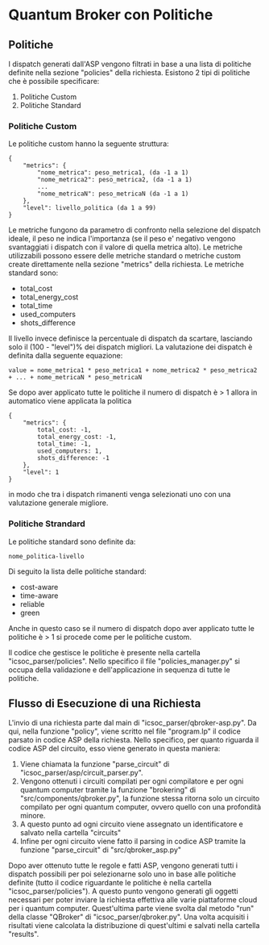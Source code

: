 # Quantum Broker con Politiche
## Politiche
I dispatch generati dall'ASP vengono filtrati in base a una lista di politiche definite nella sezione "policies" della richiesta. Esistono 2 tipi di politiche che è possibile specificare:
1. Politiche Custom
2. Politiche Standard
### Politiche Custom
Le politiche custom hanno la seguente struttura:

    {
        "metrics": {
            "nome_metrica": peso_metrica1, (da -1 a 1)
            "nome_metrica2": peso_metrica2, (da -1 a 1)
            ...
            "nome_metricaN": peso_metricaN (da -1 a 1)
        },
        "level": livello_politica (da 1 a 99)
    }

Le metriche fungono da parametro di confronto nella selezione del dispatch ideale, il peso ne indica l'importanza (se il peso e' negativo vengono svantaggiati i dispatch con il valore di quella metrica alto). Le metriche utilizzabili possono essere delle metriche standard o metriche custom create direttamente nella sezione "metrics" della richiesta. Le metriche standard sono:
- total_cost
- total_energy_cost
- total_time
- used_computers
- shots_difference

Il livello invece definisce la percentuale di dispatch da scartare, lasciando solo il (100 - "level")% dei dispatch migliori. La valutazione dei dispatch è definita dalla seguente equazione:

    value = nome_metrica1 * peso_metrica1 + nome_metrica2 * peso_metrica2 + ... + nome_metricaN * peso_metricaN

Se dopo aver applicato tutte le politiche il numero di dispatch è > 1 allora in automatico viene applicata la politica

    {
        "metrics": {
            total_cost: -1,
            total_energy_cost: -1,
            total_time: -1,
            used_computers: 1,
            shots_difference: -1
        },
        "level": 1
    }

in modo che tra i dispatch rimanenti venga selezionati uno con una valutazione generale migliore.

### Politiche Strandard
Le politiche standard sono definite da:

    nome_politica-livello

Di seguito la lista delle politiche standard:
- cost-aware
- time-aware
- reliable
- green

Anche in questo caso se il numero di dispatch dopo aver applicato tutte le politiche è > 1 si procede come per le politiche custom.

Il codice che gestisce le politiche è presente nella cartella "icsoc_parser/policies". Nello specifico il file "policies_manager.py" si occupa della validazione e dell'applicazione in sequenza di tutte le politiche.

## Flusso di Esecuzione di una Richiesta
L'invio di una richiesta parte dal main di "icsoc_parser/qbroker-asp.py". Da qui, nella funzione "policy", viene scritto nel file "program.lp" il codice parsato in codice ASP della richiesta. Nello specifico, per quanto riguarda il codice ASP del circuito, esso viene generato in questa maniera:
1. Viene chiamata la funzione "parse_circuit" di "icsoc_parser/asp/circuit_parser.py".
2. Vengono ottenuti i circuiti compilati per ogni compilatore e per ogni quantum computer tramite la funzione "brokering" di "src/components/qbroker.py", la funzione stessa ritorna solo un circuito compilato per ogni quantum computer, ovvero quello con una profondità minore.
3. A questo punto ad ogni circuito viene assegnato un identificatore e salvato nella cartella "circuits"
4. Infine per ogni circuito viene fatto il parsing in codice ASP tramite la funzione "parse_circuit" di "src/qbroker_asp.py"

Dopo aver ottenuto tutte le regole e fatti ASP, vengono generati tutti i dispatch possibili per poi selezionarne solo uno in base alle politiche definite (tutto il codice riguardante le politiche è nella cartella "icsoc_parser/policies"). A questo punto vengono generati gli oggetti necessari per poter inviare la richiesta effettiva alle varie piattaforme cloud per i quantum computer. Quest'ultima parte viene svolta dal metodo "run" della classe "QBroker" di "icsoc_parser/qbroker.py". Una volta acquisiti i risultati viene calcolata la distribuzione di quest'ultimi e salvati nella cartella "results".
